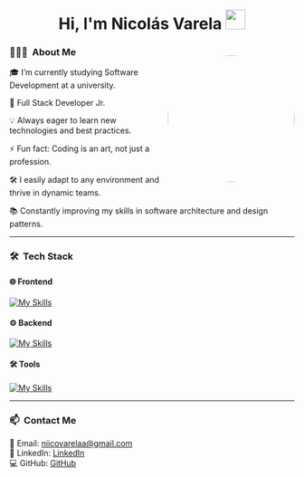 <h1 align="center"><b>Hi, I'm Nicolás Varela</b> <img src="https://media.giphy.com/media/hvRJCLFzcasrR4ia7z/giphy.gif" width="35"></h1>

### 👨🏻‍💻 &nbsp;About Me

<img align="right" style="width:14rem; height:auto; border-radius:50%; margin-top:-20px;" src="https://i.postimg.cc/5y4KkF4v/nico2.webp"/>

🎓 I’m currently studying Software Development at a university.  

🚀 Full Stack Developer Jr.  

💡 Always eager to learn new technologies and best practices.  

⚡ Fun fact: Coding is an art, not just a profession.  

🛠️ I easily adapt to any environment and thrive in dynamic teams.

📚 Constantly improving my skills in software architecture and design patterns.

---

### 🛠 &nbsp;Tech Stack  

#### 🌐 Frontend  
[![My Skills](https://skillicons.dev/icons?i=html,css,js,react,tailwind)](https://skillicons.dev)  

#### ⚙️ Backend  
[![My Skills](https://skillicons.dev/icons?i=py,nodejs,express,mongodb,mysql)](https://skillicons.dev)  

#### 🛠 Tools
[![My Skills](https://skillicons.dev/icons?i=docker,git,github)](https://skillicons.dev)  


---

### 📫 &nbsp;Contact Me  
📧 Email: niicovarelaa@gmail.com  
🔗 LinkedIn: [LinkedIn](https://www.linkedin.com/in/niicolasvarelaa)  
💻 GitHub: [GitHub](https://github.com/NiicoVarelaa)  

